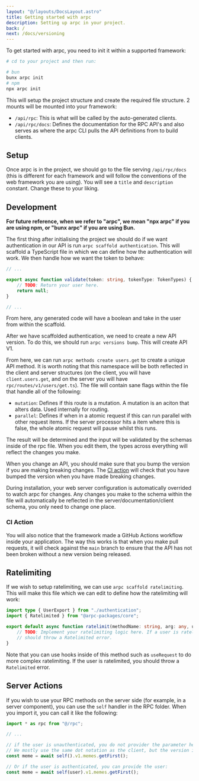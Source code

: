 ```yaml
---
layout: "@/layouts/DocsLayout.astro"
title: Getting started with arpc
description: Setting up arpc in your project.
back: /
next: /docs/versioning
---
```


To get started with arpc, you need to init it within a supported framework:

```bash
# cd to your project and then run:

# bun
bunx arpc init
# npm
npx arpc init
```

This will setup the project structure and create the required file structure. 2 mounts will be mounted into your framework:

- `/api/rpc`: This is what will be called by the auto-generated clients.
- `/api/rpc/docs`: Defines the documentation for the RPC API's and also serves as where the arpc CLI pulls the API definitions from to build clients.

## Setup

Once arpc is in the project, we should go to the file serving `/api/rpc/docs` (this is different for each framework and will follow the conventions of the web framework you are using). You will see a `title` and `description` constant. Change these to your liking.

## Development

**For future reference, when we refer to "arpc", we mean "npx arpc" if you are using npm, or "bunx arpc" if you are using Bun.**

The first thing after initialising the project we should do if we want authentication in our API is run `arpc scaffold authentication`. This will scaffold a TypeScript file in which we can define how the authentication will work. We then handle how we want the token to behave:

```ts
// ...

export async function validate(token: string, tokenType: TokenTypes) {
    // TODO: Return your user here.
    return null;
}

// ...
```

From here, any generated code will have a boolean and take in the user from within the scaffold.

After we have scaffolded authentication, we need to create a new API version. To do this, we should run `arpc versions bump`. This will create API V1.

From here, we can run `arpc methods create users.get` to create a unique API method. It is worth noting that this namespace will be both reflected in the client and server structures (on the client, you will have `client.users.get`, and on the server you will have `rpc/routes/v1/users/get.ts`). The file will contain sane flags within the file that handle all of the following:

- `mutation`: Defines if this route is a mutation. A mutation is an aciton that alters data. Used internally for routing.
- `parallel`: Defines if when in a atomic request if this can run parallel with other request items. If the server processor hits a item where this is false, the whole atomic request will pause whilst this runs.

The result will be determined and the input will be validated by the schemas inside of the rpc file. When you edit them, the types across everything will reflect the changes you make.

When you change an API, you should make sure that you bump the version if you are making breaking changes. The [CI action](#ci-action) will check that you have bumped the version when you have made breaking changes.

During installation, your web server configuration is automatically overrided to watch arpc for changes. Any changes you make to the schema within the file will automatically be reflected in the server/documentation/client schema, you only need to change one place.

### CI Action

You will also notice that the framework made a GitHub Actions workflow inside your application. The way this works is that when you make pull requests, it will check against the `main` branch to ensure that the API has not been broken without a new version being released.

## Ratelimiting

If we wish to setup ratelimiting, we can use `arpc scaffold ratelimiting`. This will make this file which we can edit to define how the ratelimiting will work:

```ts
import type { UserExport } from "./authentication";
import { Ratelimited } from "@arpc-packages/core";

export default async function ratelimit(methodName: string, arg: any, user: UserExport) {
    // TODO: Implement your ratelimiting logic here. If a user is ratelimited, you
    // should throw a Ratelimited error.
}
```

Note that you can use hooks inside of this method such as `useRequest` to do more complex ratelimiting. If the user is ratelimited, you should throw a `Ratelimited` error.

## Server Actions

If you wish to use your RPC methods on the server side (for example, in a server component), you can use the `self` handler in the RPC folder. When you import it, you can call it like the following:

```ts
import * as rpc from "@/rpc";

// ...

// if the user is unauthenticated, you do not provider the parameter here:
// We mostly use the same dot notation as the client, but the version is first.
const meme = await self().v1.memes.getFirst();

// Or if the user is authenticated, you can provide the user:
const meme = await self(user).v1.memes.getFirst();
```
